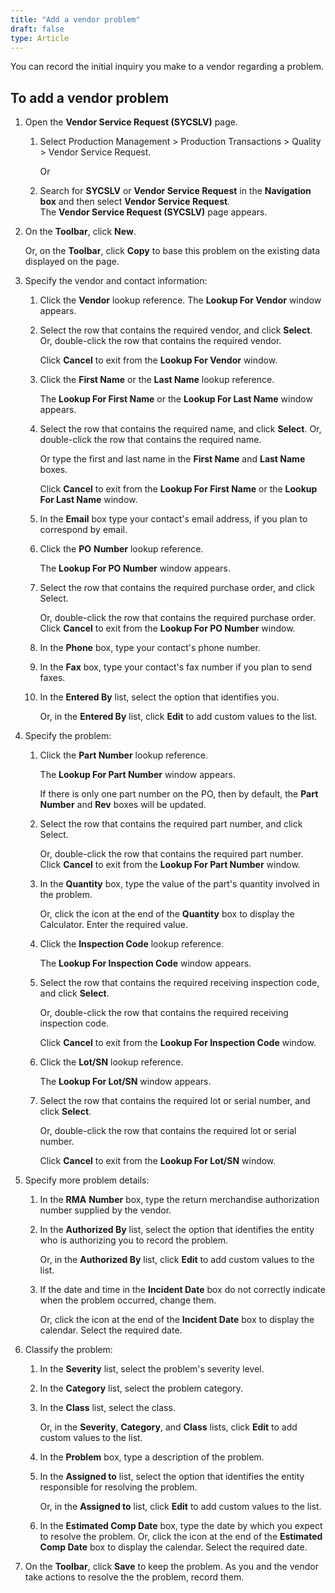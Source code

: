 ```yaml
---
title: "Add a vendor problem"
draft: false
type: Article
---
```


You can record the initial inquiry you make to a vendor regarding a problem.

## To add a vendor problem

1.  Open the **Vendor Service Request (SYCSLV)** page.

    1. Select Production Management > Production Transactions > Quality > Vendor Service Request.

        Or

    1.  Search for **SYCSLV** or **Vendor Service Request** in the **Navigation box** and then select **Vendor Service Request**. <br> The **Vendor Service Request (SYCSLV)** page appears.

2.  On the **Toolbar**, click **New**.

    Or, on the **Toolbar**, click **Copy** to base this problem on the existing data displayed on the page.

3.  Specify the vendor and contact information:
    1.  Click the **Vendor** lookup reference. The **Lookup For Vendor** window appears.

    1.  Select the row that contains the required vendor, and click **Select**. Or, double-click the row that contains the required vendor.

        Click **Cancel** to exit from the **Lookup For Vendor** window.

    2.  Click the **First Name** or the **Last Name** lookup reference.

        The **Lookup For First Name** or the **Lookup For Last Name** window appears.

    3.  Select the row that contains the required name, and click **Select**. Or, double-click the row that contains the required name.

        Or type the first and last name in the **First Name** and **Last Name** boxes.

        Click **Cancel** to exit from the **Lookup For First Name** or the **Lookup For Last Name** window.

    4.  In the **Email** box type your contact's email address, if you plan to correspond by email.
    5.  Click the **PO** **Number** lookup reference.

        The **Lookup For PO Number** window appears.

    6.  Select the row that contains the required purchase order, and click Select.

        Or, double-click the row that contains the required purchase order. Click **Cancel** to exit from the **Lookup For PO Number** window.

    7.  In the **Phone** box, type your contact's phone number.
    8.  In the **Fax** box, type your contact's fax number if you plan to send faxes.
    2.  In the **Entered By** list, select the option that identifies you.

        Or, in the **Entered By** list, click **Edit** to add custom values to the list.

2.  Specify the problem:
    1.  Click the **Part Number** lookup reference.

        The **Lookup For Part Number** window appears.

        If there is only one part number on the PO, then by default, the **Part Number** and **Rev** boxes will be updated.

    1.  Select the row that contains the required part number, and click Select.

        Or, double-click the row that contains the required part number. Click **Cancel** to exit from the **Lookup For Part Number** window.

    1.  In the **Quantity** box, type the value of the part's quantity involved in the problem.

        Or, click the icon at the end of the **Quantity** box to display the Calculator. Enter the required value.

    1.  Click the **Inspection Code** lookup reference.

        The **Lookup For Inspection Code** window appears.

    2.  Select the row that contains the required receiving inspection code, and click **Select**.

        Or, double-click the row that contains the required receiving inspection code.

        Click **Cancel** to exit from the **Lookup For Inspection Code** window.

    3.  Click the **Lot/SN** lookup reference.

        The **Lookup For Lot/SN** window appears.

    4.  Select the row that contains the required lot or serial number, and click **Select**.

        Or, double-click the row that contains the required lot or serial number.

        Click **Cancel** to exit from the **Lookup For Lot/SN** window.

1.  Specify more problem details:
    1.  In the **RMA** **Number** box, type the return merchandise authorization number supplied by the vendor.
    1.  In the **Authorized By** list, select the option that identifies the entity who is authorizing you to record the problem.

        Or, in the **Authorized By** list, click **Edit** to add custom values to the list.

    2.  If the date and time in the **Incident Date** box do not correctly indicate when the problem occurred, change them.

        Or, click the icon at the end of the **Incident Date** box to display the calendar. Select the required date.

2.  Classify the problem:
    1.  In the **Severity** list, select the problem's severity level.
    1.  In the **Category** list, select the problem category.
    2.  In the **Class** list, select the class.

        Or, in the **Severity**, **Category**, and **Class** lists, click **Edit** to add custom values to the list.

    3.  In the **Problem** box, type a description of the problem.
    4.  In the **Assigned to** list, select the option that identifies the entity responsible for resolving the problem.

        Or, in the **Assigned to** list, click **Edit** to add custom values to the list.

    5.  In the **Estimated Comp Date** box, type the date by which you expect to resolve the problem. Or, click the icon at the end of the **Estimated Comp Date** box to display the calendar. Select the required date.
2.  On the **Toolbar**, click **Save** to keep the problem.
    As you and the vendor take actions to resolve the the problem, record them.

    